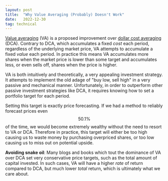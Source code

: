 ```yaml
---
layout: post
title:  "Why Value Averaging (Probably) Doesn't Work"
date:   2022-12-30
tag: technical
---
```


[Value averaging](https://en.wikipedia.org/wiki/Value_averaging) (VA) is a proposed 
improvement over 
[dollar cost averaging](https://en.wikipedia.org/wiki/Dollar_cost_averaging) (DCA).
Contrary to DCA, which accumulates a fixed *cost* each period, regardless of the 
underlying market price, VA attempts to accumulate a fixed *value* each period. In 
practice this means VA accumulates more shares when the market price is lower than some 
target and accumulates less, or even sells off, shares when the price is higher.

VA is both intuitively and theoretically, a very appealing investment strategy. It 
attempts to implement the old adage of "buy low, sell high" in a very passive and 
mechanical manner. Unfortunately, in order to outperform other passive investment 
strategies like DCA, it requires knowing how to set a portfolio target for each period.

Setting this target is exactly price forecasting. If we had a method to reliably 
forecast prices even $$50.1\%$$ of the time, we would become extremely wealthy without 
the need to resort to VA or DCA. Therefore in practice, this target will either be too 
high causing us to  waste money by purchasing overpriced shares, or too low causing us 
to miss out on potential upside. 

**Avoiding snake oil**: Many blogs and books which tout the dominance of VA over DCA set 
very conservative price targets, such as the total amount of capital invested. In such 
cases, VA will have a higher *rate* of return compared to DCA, but much lower *total* 
return, which is ultimately what we care about.
